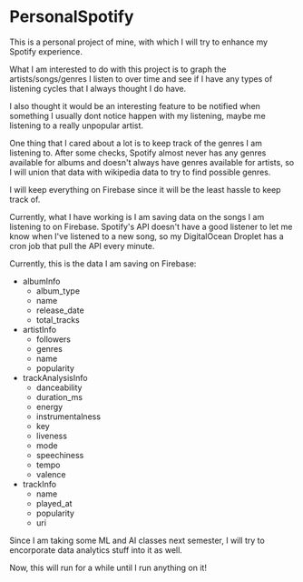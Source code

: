 # PersonalSpotify
This is a personal project of mine, with which I will try to enhance my Spotify experience. 

What I am interested to do with this project is to graph the artists/songs/genres I listen to over time and see if I have any types of listening cycles that I always thought I do have.

I also thought it would be an interesting feature to be notified when something I usually dont notice happen with my listening, maybe me listening to a really unpopular artist.


One thing that I cared about a lot is to keep track of the genres I am listening to. After some checks, Spotify almost never has any genres available for albums and doesn't always have genres available for artists, so I will union that data with wikipedia data to try to find possible genres.


I will keep everything on Firebase since it will be the least hassle to keep track of.

Currently, what I have  working is I am saving data on the songs I am listening to on Firebase. Spotify's API doesn't have a good listener to let me know when I've listened to a new song, so my DigitalOcean Droplet has a cron job that pull the API every minute.


Currently, this is the data I am saving on Firebase:

- albumInfo
  - album_type
  - name
  - release_date
  - total_tracks
- artistInfo
  - followers
  - genres
  - name
  - popularity
- trackAnalysisInfo
  - danceability
  - duration_ms
  - energy
  - instrumentalness
  - key
  - liveness
  - mode
  - speechiness
  - tempo
  - valence
- trackInfo
  - name
  - played_at
  - popularity
  - uri

Since I am taking some ML and AI classes next semester, I will try  to encorporate data analytics stuff into it as well.

Now, this will run for a while until I run anything on it!
